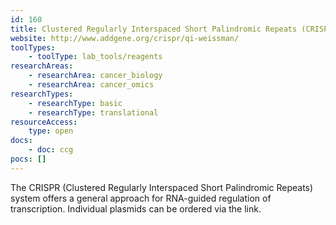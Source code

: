 ```yaml
---
id: 160
title: Clustered Regularly Interspaced Short Palindromic Repeats (CRISPRi) plasmids
website: http://www.addgene.org/crispr/qi-weissman/
toolTypes:
    - toolType: lab_tools/reagents
researchAreas:
    - researchArea: cancer_biology
    - researchArea: cancer_omics
researchTypes:
    - researchType: basic
    - researchType: translational
resourceAccess:
    type: open
docs:
    - doc: ccg
pocs: []        
---
```

The CRISPR (Clustered Regularly Interspaced Short Palindromic Repeats) system offers a general approach for RNA-guided regulation of transcription. Individual plasmids can be ordered via the link.
